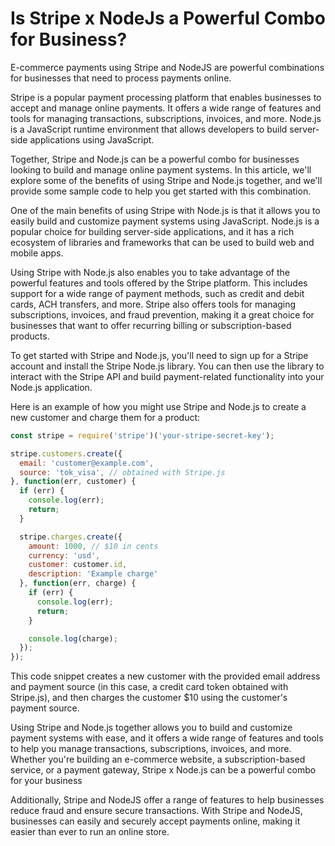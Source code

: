 # Is Stripe x NodeJs a Powerful Combo for Business?

E-commerce payments using Stripe and NodeJS are powerful combinations for businesses that need to process payments online.

Stripe is a popular payment processing platform that enables businesses to accept and manage online payments. It offers a wide range of features and tools for managing transactions, subscriptions, invoices, and more. Node.js is a JavaScript runtime environment that allows developers to build server-side applications using JavaScript.

Together, Stripe and Node.js can be a powerful combo for businesses looking to build and manage online payment systems. In this article, we'll explore some of the benefits of using Stripe and Node.js together, and we'll provide some sample code to help you get started with this combination.

One of the main benefits of using Stripe with Node.js is that it allows you to easily build and customize payment systems using JavaScript. Node.js is a popular choice for building server-side applications, and it has a rich ecosystem of libraries and frameworks that can be used to build web and mobile apps.

Using Stripe with Node.js also enables you to take advantage of the powerful features and tools offered by the Stripe platform. This includes support for a wide range of payment methods, such as credit and debit cards, ACH transfers, and more. Stripe also offers tools for managing subscriptions, invoices, and fraud prevention, making it a great choice for businesses that want to offer recurring billing or subscription-based products.

To get started with Stripe and Node.js, you'll need to sign up for a Stripe account and install the Stripe Node.js library. You can then use the library to interact with the Stripe API and build payment-related functionality into your Node.js application.

Here is an example of how you might use Stripe and Node.js to create a new customer and charge them for a product:

```javascript
const stripe = require('stripe')('your-stripe-secret-key');

stripe.customers.create({
  email: 'customer@example.com',
  source: 'tok_visa', // obtained with Stripe.js
}, function(err, customer) {
  if (err) {
    console.log(err);
    return;
  }

  stripe.charges.create({
    amount: 1000, // $10 in cents
    currency: 'usd',
    customer: customer.id,
    description: 'Example charge'
  }, function(err, charge) {
    if (err) {
      console.log(err);
      return;
    }

    console.log(charge);
  });
}); 
```

This code snippet creates a new customer with the provided email address and payment source (in this case, a credit card token obtained with Stripe.js), and then charges the customer $10 using the customer's payment source.

Using Stripe and Node.js together allows you to build and customize payment systems with ease, and it offers a wide range of features and tools to help you manage transactions, subscriptions, invoices, and more. Whether you're building an e-commerce website, a subscription-based service, or a payment gateway, Stripe x Node.js can be a powerful combo for your business

Additionally, Stripe and NodeJS offer a range of features to help businesses reduce fraud and ensure secure transactions. With Stripe and NodeJS, businesses can easily and securely accept payments online, making it easier than ever to run an online store.